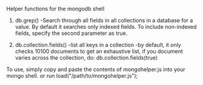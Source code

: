 Helper functions for the mongodb shell

1. db.grep()
-Search through all fields in all collections in a database for a value. By default it searches only indexed fields. To include non-indexed fields, specify the second parameter as true.

2. db.collection.fields()
-list all keys in a collection
-by default, it only checks 10100 documents to get an exhaustive list, if you document varies across the collection, do: db.collection.fields(true)


To use, simply copy and paste the contents of mongohelper.js into your mongo shell.
or run
 load("/path/to/mongohelper.js");
